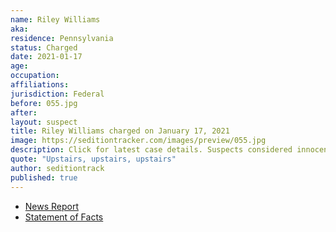 ```yaml
---
name: Riley Williams
aka:
residence: Pennsylvania
status: Charged
date: 2021-01-17
age:
occupation:
affiliations:
jurisdiction: Federal
before: 055.jpg
after:
layout: suspect
title: Riley Williams charged on January 17, 2021
image: https://seditiontracker.com/images/preview/055.jpg
description: Click for latest case details. Suspects considered innocent until proven guilty.
quote: "Upstairs, upstairs, upstairs"
author: seditiontrack
published: true
---
```


- [News Report](https://www.npr.org/sections/insurrection-at-the-capitol/2021/01/18/957979421/fbi-seeking-woman-who-may-have-stolen-speaker-pelosis-laptop)
- [Statement of Facts](https://www.courtlistener.com/recap/gov.uscourts.dcd.226160/gov.uscourts.dcd.226160.1.1.pdf)
